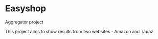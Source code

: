 # Easyshop
Aggregator project

This project aims to show results from two websites - Amazon and Tapaz

